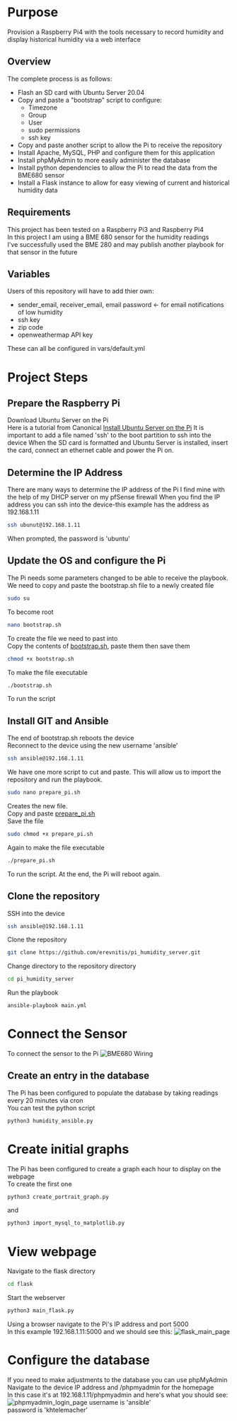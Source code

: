 # Purpose
Provision a Raspberry Pi4 with the tools necessary to record humidity and display historical humidity via a web interface  

## Overview
The complete process is as follows:
- Flash an SD card with Ubuntu Server 20.04
- Copy and paste a "bootstrap" script to configure:
    - Timezone
    - Group
    - User
    - sudo permissions
    - ssh key
- Copy and paste another script to allow the Pi to receive the repository
- Install Apache, MySQL, PHP and configure them for this application
- Install phpMyAdmin to more easily administer the database
- Install python dependencies to allow the Pi to read the data from the BME680 sensor
- Install a Flask instance to allow for easy viewing of current and historical humidity data
## Requirements
This project has been tested on a Raspberry Pi3 and Raspberry Pi4  
In this project I am using a BME 680 sensor for the humidity readings  
I've successfully used the BME 280 and may publish another playbook for that sensor in the future
## Variables 
Users of this repository will have to add thier own:
- sender_email, receiver_email, email password <- for email notifications of low humidity  
- ssh key
- zip code
- openweathermap API key

These can all be configured in vars/default.yml
# Project Steps
## Prepare the Raspberry Pi
Download Ubuntu Server on the Pi  
Here is a tutorial from Canonical [Install Ubuntu Server on the Pi](https://ubuntu.com/tutorials/how-to-install-ubuntu-on-your-raspberry-pi#1-overview)
It is important to add a file named 'ssh' to the boot partition to ssh into the device
When the SD card is formatted and Ubuntu Server is installed, insert the card, connect an ethernet cable and power the Pi on.
## Determine the IP Address
There are many ways to determine the IP address of the Pi
I find mine with the help of my DHCP server on my pfSense firewall
When you find the IP address you can ssh into the device-this example has the address as 192.168.1.11
```bash
ssh ubunut@192.168.1.11
```
When prompted, the password is 'ubuntu'
## Update the OS and configure the Pi
The Pi needs some parameters changed to be able to receive the playbook.
We need to copy and paste the bootstrap.sh file to a newly created file
```bash
sudo su
```
To become root
```bash
nano bootstrap.sh
``` 
To create the file we need to past into  
Copy the contents of [bootstrap.sh](files/bootstrap.sh), paste them then save them  
```bash
chmod +x bootstrap.sh
```
To make the file executable
```bash
./bootstrap.sh
```
To run the script  
## Install GIT and Ansible
The end of bootstrap.sh reboots the device  
Reconnect to the device using the new username 'ansible'
```bash
ssh ansible@192.168.1.11
```
We have one more script to cut and paste.  This will allow us to import the repository and run the playbook.  
```bash
sudo nano prepare_pi.sh
```
Creates the new file.  
Copy and paste [prepare_pi.sh](files/prepare_pi.sh)  
Save the file   
```bash
sudo chmod +x prepare_pi.sh
```
Again to make the file executable
```bash
./prepare_pi.sh
```
To run the script.  At the end, the Pi will reboot again.  
## Clone the repository
SSH into the device
```bash
ssh ansible@192.168.1.11
```
Clone the repository
```bash
git clone https://github.com/erevnitis/pi_humidity_server.git
```
Change directory to the repository directory
```bash
cd pi_humidity_server
```
Run the playbook
```bash
ansible-playbook main.yml
```
# Connect the Sensor
To connect the sensor to the Pi
![BME680 Wiring](files/bme680_wiring.png)

## Create an entry in the database
The Pi has been configured to populate the database by taking readings every 20 minutes via cron  
You can test the python script 
```bash
python3 humidity_ansible.py
```
# Create initial graphs
The Pi has been configured to create a graph each hour to display on the webpage  
To create the first one
```bash
python3 create_portrait_graph.py
```
and
```bash
python3 import_mysql_to_matplotlib.py
```
# View webpage
Navigate to the flask directory
```bash
cd flask
```
Start the webserver
```bash
python3 main_flask.py
```
Using a browser navigate to the Pi's IP address and port 5000  
In this example 192.168.1.11:5000 and we should see this:
![flask_main_page](files/flask_main_page.png)
# Configure the database
If you need to make adjustments to the database you can use phpMyAdmin  
Navigate to the device IP address and /phpmyadmin for the homepage  
In this case it's at 192.168.1.11/phpmyadmin and here's what you should see:
![phpmyadmin_login_page](files/phpmyadmin.png)
username is 'ansible'  
password is 'khtelemacher'


